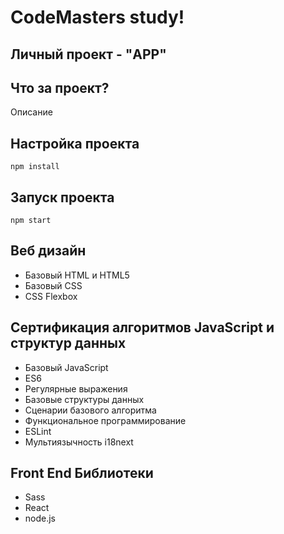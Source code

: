 # CodeMasters study!

## Личный проект - "APP"

## Что за проект?

Описание

## Настройка проекта

```
npm install
```

## Запуск проекта

```
npm start
```

## Веб дизайн
-   Базовый HTML и HTML5
-   Базовый CSS
-   CSS Flexbox

## Сертификация алгоритмов JavaScript и структур данных
-   Базовый JavaScript
-   ES6
-   Регулярные выражения
-   Базовые структуры данных
-   Сценарии базового алгоритма
-   Функциональное программирование
-   ESLint
-   Мультиязычность i18next

## Front End Библиотеки
-   Sass
-   React
-   node.js
